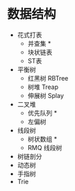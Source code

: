 # 数据结构

* 花式打表
	* 并查集 *
	* 块状链表
	* ST表
* 平衡树
	* 红黑树 RBTree
	* 树堆 Treap
	* 伸展树 Splay
* 二叉堆
	* 优先队列 *
	* 左偏树
* 线段树
	* 树状数组 *
	* RMQ 线段树
* 树链剖分
* 动态树
* 手指树
* Trie